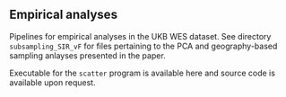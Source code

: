 ## Empirical analyses

Pipelines for empirical analyses in the UKB WES dataset. See directory `subsampling_SIR_vF` for files pertaining to the PCA and geography-based sampling anlayses presented in the paper.

Executable for the `scatter` program is available here and source code is available upon request.
